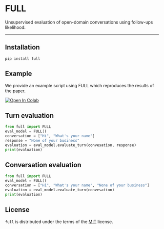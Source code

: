 # FULL

Unsupervised evaluation of open-domain conversations using follow-ups likelihood.

-----

## Installation

```console
pip install full
```

## Example
We provide an example script using FULL which reproduces the results of the paper.

[![Open In Colab](https://colab.research.google.com/assets/colab-badge.svg)](https://colab.research.google.com/github/maximedb/full/blob/master/examples/results_reproduction.ipynb)

## Turn evaluation

```python
from full import FULL
eval_model = FULL()
conversation = ["Hi", "What's your name"]
response = "None of your business"
evaluation = eval_model.evaluate_turn(convesation, response)
print(evaluation)
```

## Conversation evaluation

```python
from full import FULL
eval_model = FULL()
conversation = ["Hi", "What's your name", "None of your business"]
evaluation = eval_model.evaluate_turn(convesation)
print(evaluation)
```

## License

`full` is distributed under the terms of the [MIT](https://spdx.org/licenses/MIT.html) license.
